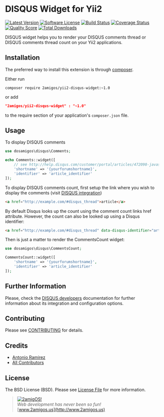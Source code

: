 DISQUS Widget for Yii2
======================

[![Latest Version](https://img.shields.io/github/tag/2amigos/yii2-disqus-widget.svg?style=flat-square&label=release)](https://github.com/2amigos/yii2-disqus-widget/tags)
[![Software License](https://img.shields.io/badge/license-BSD-brightgreen.svg?style=flat-square)](LICENSE.md)
[![Build Status](https://img.shields.io/travis/2amigos/yii2-disqus-widget/master.svg?style=flat-square)](https://travis-ci.org/2amigos/yii2-disqus-widget)
[![Coverage Status](https://img.shields.io/scrutinizer/coverage/g/2amigos/yii2-disqus-widget.svg?style=flat-square)](https://scrutinizer-ci.com/g/2amigos/yii2-disqus-widget/code-structure)
[![Quality Score](https://img.shields.io/scrutinizer/g/2amigos/yii2-disqus-widget.svg?style=flat-square)](https://scrutinizer-ci.com/g/2amigos/yii2-disqus-widget)
[![Total Downloads](https://img.shields.io/packagist/dt/2amigos/yii2-disqus-widget.svg?style=flat-square)](https://packagist.org/packages/2amigos/yii2-disqus-widget)

DISQUS widget helps you to render your DISQUS comments thread or DISQUS comments thread count on your Yii2 applications.

Installation
------------
The preferred way to install this extension is through [composer](http://getcomposer.org/download/).

Either run

```
composer require 2amigos/yii2-disqus-widget:~1.0
```
or add

```json
"2amigos/yii2-disqus-widget" : "~1.0"
```

to the require section of your application's `composer.json` file.

Usage
-----

To display DISQUS comments

```php
use dosamigos\disqus\Comments;

echo Comments::widget([
    // see http://help.disqus.com/customer/portal/articles/472098-javascript-configuration-variables
    'shortname' => '{yourforumshortname}',
    'identifier' => 'article_identifier'
]);
```

To display DISQUS comments count, first setup the link where you wish to display the comments (visit
[DISQUS integration](http://help.disqus.com/customer/portal/articles/565624-tightening-your-disqus-integration))

```html
<a href="http://example.com/#disqus_thread">article</a>
```

By default Disqus looks up the count using the comment count links href attribute.
However, the count can also be looked up using a Disqus identifier:

```html
<a href="http://example.com/#disqus_thread" data-disqus-identifier="article_identifier">article</a>
```

Then is just a matter to render the CommentsCount widget:

```php
use dosamigos\disqus\CommentsCount;

CommentsCount::widget([
    'shortname' => '{yourforumshortname}',
    'identifier' => 'article_identifier'
]);
```

Further Information
-------------------
Please, check the [DISQUS developers](http://help.disqus.com/customer/portal/topics/107054-developers/articles)
documentation for further information about its integration and configuration options.

Contributing
------------

Please see [CONTRIBUTING](CONTRIBUTING.md) for details.

Credits
-------

- [Antonio Ramirez](https://github.com/tonydspaniard)
- [All Contributors](../../contributors)

License
-------

The BSD License (BSD). Please see [License File](LICENSE.md) for more information.

> [![2amigOS!](http://www.gravatar.com/avatar/55363394d72945ff7ed312556ec041e0.png)](http://www.2amigos.us)  
<i>Web development has never been so fun!</i>  
[www.2amigos.us](http://www.2amigos.us)
